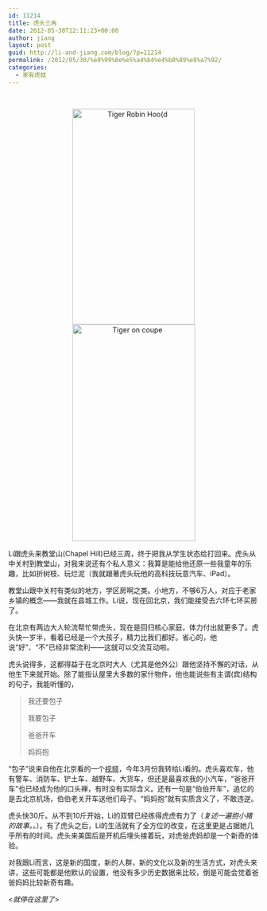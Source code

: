 ```yaml
---
id: 11214
title: 虎头三角
date: 2012-05-30T12:11:23+00:00
author: jiang
layout: post
guid: http://li-and-jiang.com/blog/?p=11214
permalink: /2012/05/30/%e8%99%8e%e5%a4%b4%e4%b8%89%e8%a7%92/
categories:
  - 家有虎娃
---
```

<p align="left">
  &#160;&#160;&#160;
</p>

<p align="center">
  <a href="http://li-and-jiang.com/blog/wp-content/uploads/2012/05/Tiger-Robin-Hood.jpg"><img style="background-image: none; border-right-width: 0px; margin: 0px 5px; padding-left: 0px; padding-right: 0px; display: inline; border-top-width: 0px; border-bottom-width: 0px; border-left-width: 0px; padding-top: 0px" title="Tiger Robin Hoo(d" border="0" alt="Tiger Robin Hoo(d" src="http://li-and-jiang.com/blog/wp-content/uploads/2012/05/Tiger-Robin-Hood_thumb.jpg" width="246" height="433" /></a><a href="http://li-and-jiang.com/blog/wp-content/uploads/2012/05/Tiger-on-coupe.jpg"><img style="background-image: none; border-right-width: 0px; margin: 0px 5px; padding-left: 0px; padding-right: 0px; display: inline; border-top-width: 0px; border-bottom-width: 0px; border-left-width: 0px; padding-top: 0px" title="Tiger on coupe" border="0" alt="Tiger on coupe" src="http://li-and-jiang.com/blog/wp-content/uploads/2012/05/Tiger-on-coupe_thumb.jpg" width="247" height="435" /></a>
</p>

<p align="left">
  Li跟虎头来教堂山(Chapel Hill)已经三周，终于把我从学生状态给打回来。虎头从中关村到教堂山，对我来说还有个私人意义：我算是能给他还原一些我童年的乐趣，比如折树枝、玩烂泥（我就跟著虎头玩他的高科技玩意汽车、iPad）。
</p>

<p align="left">
  教堂山跟中关村有类似的地方，学区房啊之类。小地方，不够6万人，对应于老家乡镇的概念——我就在县城工作。Li说，现在回北京，我们能接受去六环七环买房了。
</p>

<p align="left">
  在北京有两边大人轮流帮忙带虎头，现在是回归核心家庭，体力付出就更多了。虎头快一岁半，看着已经是一个大孩子，精力比我们都好。省心的，他说“好”、“不”已经非常流利——这就可以交流互动啦。
</p>

<p align="left">
  虎头说得多，这都得益于在北京时大人（尤其是他外公）跟他坚持不懈的对话，从他生下来就开始。除了能指认屋里大多数的家什物件，他也能说些有主谓(宾)结构的句子，我能听懂的，
</p>

> <p align="left">
>   我还要包子
> </p>
> 
> <p align="left">
>   我要包子
> </p>
> 
> <p align="left">
>   爸爸开车
> </p>
> 
> <p align="left">
>   妈妈抱
> </p>

<p align="left">
  “包子”说来自他在北京看的一个<a href="http://v.youku.com/v_show/id_XMzU2MTg0MDQw.html" target="_blank">视频</a>，今年3月份我转给Li看的。虎头喜欢车，他有警车、消防车、铲土车、越野车、大货车，但还是最喜欢我的小汽车，“爸爸开车”也已经成为他的口头禅，有时没有实际含义。还有一句是“伯伯开车”，追忆的是去北京机场，伯伯老关开车送他们母子。“妈妈抱”就有实质含义了，不敢违逆。
</p>

<p align="left">
  虎头快30斤。从不到10斤开始，Li的双臂已经练得虎虎有力了（<em>复述一遍抱小猪的故事。。</em>）。有了虎头之后，Li的生活就有了全方位的改变，在这里更是占据她几乎所有的时间。虎头来美国后是开机后埋头接着玩，对虎爸虎妈却是一个新奇的体验。
</p>

<p align="left">
  对我跟Li而言，这是新的国度，新的人群，新的文化以及新的生活方式，对虎头来讲，这些可能都是他默认的设置，他没有多少历史数据来比较，倒是可能会觉着爸爸妈妈比较新奇有趣。
</p>

<p align="left">
  <<em>就停在这里了</em>>
</p>